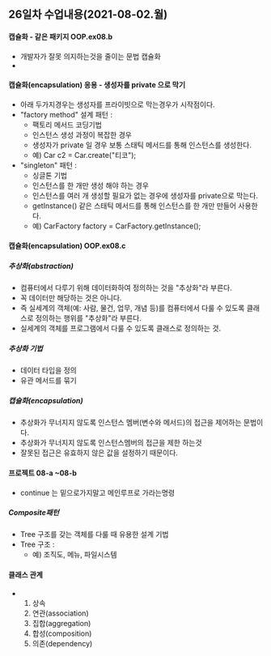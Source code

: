 ## 26일차 수업내용(2021-08-02.월)

#### 캡슐화 - 같은 패키지 OOP.ex08.b

- 개발자가 잘못 의지하는것을 줄이는 문법 캡슐화
- ​

#### 캡슐화(encapsulation) 응용 - 생성자를 private 으로 막기

- 아래 두가지경우는 생성자를 프라이빗으로 막는경우가 시작점이다.
- "factory method" 설계 패턴 :
  - 팩토리 메서드 코딩기법
  - 인스턴스 생성 과정이 복잡한 경우
  - 생성자가 private 일 경우 보통 스태틱 메서드를 통해 인스턴스를 생성한다.
  - 예) Car c2 = Car.create("티코");
- "singleton" 패턴 :
  - 싱글톤 기법
  - 인스턴스를 한 개만 생성 해야 하는 경우
  - 인스턴스를 여러 개 생성할 필요가 없는 경우에 생성자를 private으로 막는다.
  - getInstance() 같은  스태틱 메서드를 통해 인스턴스를 한 개만 만들어 사용한다.
  - 예) CarFactory factory = CarFactory.getInstance();

#### 캡슐화(encapsulation) OOP.ex08.c

##### 추상화(abstraction)

- 컴퓨터에서 다루기 위해 데이터화하여 정의하는 것을 "추상화"라 부른다.
- 꼭 데이터만 해당하는 것은 아니다.
- 즉 실세계의 객체(예: 사람, 물건, 업무, 개념 등)를 컴퓨터에서 다룰 수 있도록 클래스로 정의하는 행위를 "추상화"라 부른다.
- 실세계의 객체를 프로그램에서 다룰 수 있도록 클래스로 정의하는 것.

##### 추상화 기법

- 데이터 타입을 정의
- 유관 메서드를 묶기

##### 캡슐화(encapsulation)

- 추상화가 무너지지 않도록 인스턴스 멤버(변수와 메서드)의 접근을 제어하는 문법이다.
- 추상화가 무너지지 않도록 인스턴스멤버의 접근을 제한 하는것
- 잘못된 접근은 유효하지 않은 값을 설정하기 때문이다.



#### 프로젝트 08-a ~08-b

- continue 는 밑으로가지말고 메인루프로 가라는명령

##### Composite패턴 

- Tree 구조를 갖는 객체를 다룰 때 유용한 설계 기법
- Tree 구조 : 
  - 예) 조직도, 메뉴, 파일시스템


#### 클래스 관계

- 1. 상속
  2. 연관(association)
  3. 집합(aggregation)
  4. 합성(composition)
  5. 의존(dependency)

